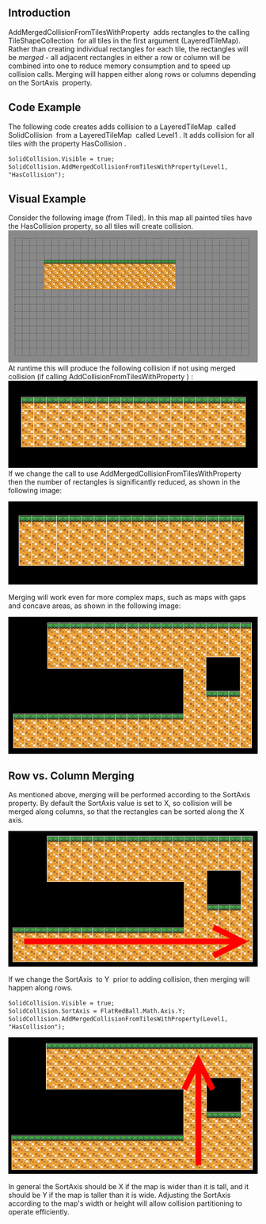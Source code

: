 ## Introduction

AddMergedCollisionFromTilesWithProperty  adds rectangles to the calling TileShapeCollection  for all tiles in the first argument (LayeredTileMap). Rather than creating individual rectangles for each tile, the rectangles will be *merged* - all adjacent rectangles in either a row or column will be combined into one to reduce memory consumption and to speed up collision calls. Merging will happen either along rows or columns depending on the SortAxis  property.

## Code Example

The following code creates adds collision to a LayeredTileMap  called SolidCollision  from a LayeredTileMap  called Level1 . It adds collision for all tiles with the property HasCollision .

``` lang:c#
SolidCollision.Visible = true;
SolidCollision.AddMergedCollisionFromTilesWithProperty(Level1, "HasCollision");
```

## Visual Example

Consider the following image (from Tiled). In this map all painted tiles have the HasCollision property, so all tiles will create collision. ![](/media/2017-11-img_5a10673318856.png) At runtime this will produce the following collision if not using merged collision (if calling AddCollisionFromTilesWithProperty ) : ![](/media/2017-11-img_5a106798b374f.png) If we change the call to use AddMergedCollisionFromTilesWithProperty  then the number of rectangles is significantly reduced, as shown in the following image:

![](/media/2017-11-img_5a106812bef15.png)

Merging will work even for more complex maps, such as maps with gaps and concave areas, as shown in the following image:

![](/media/2017-11-img_5a106965ab714.png)

## Row vs. Column Merging

As mentioned above, merging will be performed according to the SortAxis property. By default the SortAxis value is set to X, so collision will be merged along columns, so that the rectangles can be sorted along the X axis.

![](/media/2017-11-img_5a106bfda5e98.png)

If we change the SortAxis  to Y  prior to adding collision, then merging will happen along rows.

``` lang:c#
SolidCollision.Visible = true;
SolidCollision.SortAxis = FlatRedBall.Math.Axis.Y;
SolidCollision.AddMergedCollisionFromTilesWithProperty(Level1, "HasCollision");
```

![](/media/2017-11-img_5a106d097031e.png)

In general the SortAxis should be X if the map is wider than it is tall, and it should be Y if the map is taller than it is wide. Adjusting the SortAxis according to the map's width or height will allow collision partitioning to operate efficiently.

 
